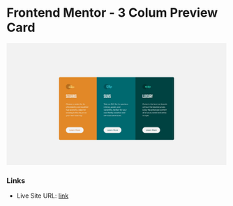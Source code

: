 # Frontend Mentor - 3 Colum Preview Card 

![Header/intro section for the Huddle landing page with curved sections](./images/desktop-preview.png)

### Links

- Live Site URL: [link](https://3columcard.netlify.app/)
